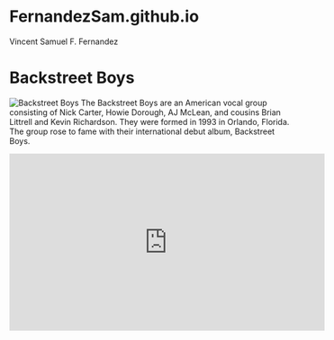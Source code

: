 # FernandezSam.github.io
Vincent Samuel F. Fernandez

# Backstreet Boys

![Backstreet Boys](https://assets.teenvogue.com/photos/5717d307a290d7501d1b5614/16:9/w_2560%2Cc_limit/GettyImages-108004399.jpg)
The Backstreet Boys are an American vocal group consisting of Nick Carter, Howie Dorough, AJ McLean, and cousins Brian Littrell and Kevin Richardson. They were formed in 1993 in Orlando, Florida. The group rose to fame with their international debut album, Backstreet Boys.

<iframe width="560" height="315" src="https://www.youtube.com/embed/4fndeDfaWCg?si=7lYgAurp1L1BSb1y" title="YouTube video player" frameborder="0" allow="accelerometer; autoplay; clipboard-write; encrypted-media; gyroscope; picture-in-picture; web-share" allowfullscreen></iframe>
